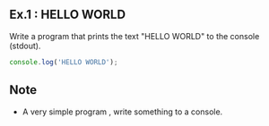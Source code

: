 Ex.1 : HELLO WORLD
---

Write a program that prints the text "HELLO WORLD" to the console (stdout).

```js
console.log('HELLO WORLD');
```

## Note

- A very simple program , write something to a console.


